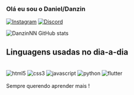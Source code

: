 ### Olá eu sou o Daniel/Danzin
[![Instagram](https://img.shields.io/badge/Instagram-E4405F?style=for-the-badge&logo=instagram&logoColor=white)](https://instagram.com/danzin.jpg)
[![Discord](https://img.shields.io/badge/Discord-5865F2?style=for-the-badge&logo=discord&logoColor=white)](https://discord.com/channels/@danzin77)

![DanzinNN GitHub stats](https://github-readme-stats.vercel.app/api?username=DanzinNN&show_icons=true&theme=dark)


## Linguagens usadas no dia-a-dia

<div style="display: inline_block"> <br/>
    <img align='center' alt="html5" src="https://img.shields.io/badge/HTML5-E34F26?style=for-the-badge&logo=html5&logoColor=white"/>
        <img align='center' alt="css3" src="https://img.shields.io/badge/CSS3-1572B6?style=for-the-badge&logo=css3&logoColor=white"/>
        <img align='center' alt="javascript" src="https://img.shields.io/badge/JavaScript-323330?style=for-the-badge&logo=javascript&logoColor=F7DF1E"/>
        <img align='center' alt="python" src="https://img.shields.io/badge/Python-3776AB?style=for-the-badge&logo=python&logoColor=white"/>
        <img align='center' alt="flutter" src="https://img.shields.io/badge/flutter-20232A?style=for-the-badge&logo=flutter&logoColor=61DAFB"/>

</div><br/>
Sempre querendo aprender mais !
